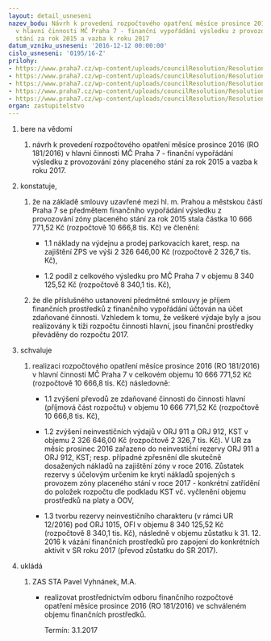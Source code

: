 ```yaml
---
layout: detail_usneseni
nazev_bodu: Návrh k provedení rozpočtového opatření měsíce prosince 2016 (RO 181/2016)
  v hlavní činnosti MČ Praha 7 - finanční vypořádání výsledku z provozování zóny placeného
  stání za rok 2015 a vazba k roku 2017
datum_vzniku_usneseni: '2016-12-12 00:00:00'
cislo_usneseni: '0195/16-Z'
prilohy:
- https://www.praha7.cz/wp-content/uploads/councilResolution/Resolutions/27428/export/Prilohac1Duvodovazprava~145302.doc
- https://www.praha7.cz/wp-content/uploads/councilResolution/Resolutions/27428/export/Prilohac2UsneseniRadyHMPc1828VEREJNE~145301.pdf
- https://www.praha7.cz/wp-content/uploads/councilResolution/Resolutions/27428/export/Prilohac3UsneseniRadyHMPc2245VEREJNE~145300.pdf
- https://www.praha7.cz/wp-content/uploads/councilResolution/Resolutions/27428/export/usnRMC121316~145299.pdf
- https://www.praha7.cz/wp-content/uploads/councilResolution/Resolutions/27428/export/export~301433.pdf
organ: zastupitelstvo
---
```

<ol class="urzList_view" id="urzList">
<li class="urzClass1" id=""><span name="1">bere na vědomí</span> 
<ol class="urzOlClass">
<li class="urzClass2" style="TEXT-ALIGN: left" id=""><span><p>návrh k provedení rozpočtového opatření měsíce&nbsp;prosince 2016 (RO 181/2016) v hlavní činnosti MČ Praha 7 - finanční vypořádání výsledku z provozování zóny placeného stání za rok 2015 a vazba k roku 2017.</p></span></li></ol></li>
<li class="urzClass1" id=""><span name="50">konstatuje,</span> 
<ol class="urzOlClass">
<li class="urzClass2" style="TEXT-ALIGN: left" id=""><span><p>že na základě smlouvy uzavřené mezi hl. m. Prahou a městskou částí Praha 7 se předmětem finančního vypořádání výsledku z provozování zóny placeného stání za rok 2015 stala částka 10 666 771,52 Kč (rozpočtově 10 666,8 tis. Kč) ve členění:</p></span>
<ul class="urzUlClass">
<li class="urzClass3" style="TEXT-ALIGN: left" id=""><span><p>1.1 náklady na výdejnu a prodej parkovacích karet, resp. na zajištění ZPS ve výši 2 326 646,00 Kč (rozpočtově 2 326,7 tis. Kč),</p></span></li>
<li class="urzClass3" style="TEXT-ALIGN: left" id=""><span><p>1.2 podíl z celkového výsledku pro MČ Praha 7 v objemu 8 340 125,52 Kč (rozpočtově 8 340,1 tis. Kč),</p></span></li></ul></li>
<li class="urzClass2" style="TEXT-ALIGN: left" id=""><span><p>že dle příslušného ustanovení předmětné smlouvy je příjem finančních prostředků z finančního vypořádání účtován na účet zdaňované činnosti. Vzhledem k tomu, že veškeré výdaje byly a jsou realizovány k tíži rozpočtu činnosti hlavní, jsou finanční prostředky převáděny do rozpočtu 2017.</p></span></li></ol></li>
<li class="urzClass1" id=""><span name="24">schvaluje</span> 
<ol class="urzOlClass">
<li class="urzClass2" style="TEXT-ALIGN: left" id=""><span><p>realizaci rozpočtového opatření měsíce&nbsp;prosince 2016 (RO 181/2016) v hlavní činnosti MČ Praha 7 v celkovém objemu 10 666 771,52 Kč (rozpočtově 10 666,8 tis. Kč) následovně:</p></span>
<ul class="urzUlClass">
<li class="urzClass3" style="TEXT-ALIGN: left" id=""><span><p>1.1 zvýšení převodů ze zdaňované činnosti do činnosti hlavní (příjmová část rozpočtu) v objemu 10 666 771,52 Kč&nbsp;(rozpočtově 10 666,8 tis. Kč),</p></span></li>
<li class="urzClass3" style="TEXT-ALIGN: left" id=""><span><p>1.2 zvýšení neinvestičních výdajů v ORJ 911 a ORJ 912, KST v objemu 2 326 646,00 Kč (rozpočtově 2 326,7 tis. Kč).&nbsp;V UR za měsíc&nbsp;prosinec 2016 zařazeno do neinvestiční rezervy ORJ 911 a ORJ 912, KST; resp. případné zpřesnění dle skutečně dosažených nákladů na zajištění zóny v roce 2016. Zůstatek rezervy s účelovým určením ke krytí nákladů spojených s provozem zóny placeného stání v roce 2017 - konkrétní zatřídění do položek rozpočtu dle podkladu KST vč. vyčlenění objemu prostředků na platy a OOV,</p></span></li>
<li class="urzClass3" style="TEXT-ALIGN: left" id=""><span><p>1.3 tvorbu rezervy neinvestičního charakteru (v rámci UR 12/2016)&nbsp;pod ORJ 1015, OFI v objemu 8 340 125,52 Kč (rozpočtově 8 340,1 tis. Kč),&nbsp;následně v objemu zůstatku k 31. 12. 2016 k vázání finančních prostředků pro zapojení do konkrétních aktivit v SR roku 2017 (převod zůstatku do SR 2017).</p></span></li></ul></li></ol></li><li class="urzClass1" id="urzUkoly"><span name="1">ukládá</span><ol class="urzOlClass"><li class="urzClass2"><span><p>ZAS STA Pavel Vyhnánek, M.A.</p></span><ul class="urzUlClass"><li class="urzClass3"><span><p>realizovat prostřednictvím odboru finančního rozpočtové opatření měsíce prosince 2016 (RO 181/2016) ve schváleném objemu finančních prostředků.</p></span><span class="urzUkolTermin">  Termín:&nbsp;3.1.2017</span></li></ul></li></ol></li>
</ol>